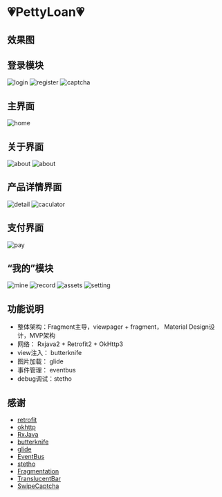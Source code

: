 :heartpulse:PettyLoan:heartpulse:
============

## 效果图

登录模块
-----
![login](https://github.com/zongkaili/PettyLoan/blob/master/screenshot/screen_login.jpg?raw=true)
![register](https://github.com/zongkaili/PettyLoan/blob/master/screenshot/screen_register.jpg?raw=true)
![captcha](https://github.com/zongkaili/PettyLoan/blob/master/screenshot/screen_register_captcha.jpg?raw=true)

主界面
-----
![home](https://github.com/zongkaili/PettyLoan/blob/master/screenshot/screen_home.jpg?raw=true)

关于界面
-----
![about](https://github.com/zongkaili/PettyLoan/blob/master/screenshot/screen_about_1.jpg?raw=true)
![about](https://github.com/zongkaili/PettyLoan/blob/master/screenshot/screen_about_4.jpg?raw=true)

产品详情界面
-----
![detail](https://github.com/zongkaili/PettyLoan/blob/master/screenshot/screen_product_detail.jpg?raw=true)
![caculator](https://github.com/zongkaili/PettyLoan/blob/master/screenshot/screen_product_calculator.jpg?raw=true)

支付界面
-----
![pay](https://github.com/zongkaili/PettyLoan/blob/master/screenshot/screen_pay.jpg?raw=true)

“我的”模块
-----
![mine](https://github.com/zongkaili/PettyLoan/blob/master/screenshot/screen_mine.jpg?raw=true)
![record](https://github.com/zongkaili/PettyLoan/blob/master/screenshot/screen_record.jpg?raw=true)
![assets](https://github.com/zongkaili/PettyLoan/blob/master/screenshot/screen_assets.jpg?raw=true)
![setting](https://github.com/zongkaili/PettyLoan/blob/master/screenshot/screen_setting.jpg?raw=true)


## 功能说明
 - 整体架构：Fragment主导，viewpager + fragment， Material Design设计，MVP架构
 - 网络： Rxjava2 + Retrofit2 + OkHttp3
 - view注入： butterknife
 - 图片加载： glide
 - 事件管理： eventbus
 - debug调试：stetho
 
## 感谢
 - [retrofit](https://github.com/square/retrofit)
 - [okhttp](https://github.com/square/okhttp)
 - [RxJava](https://github.com/ReactiveX/RxJava)
 - [butterknife](https://github.com/JakeWharton/butterknife)
 - [glide](https://github.com/bumptech/glide)
 - [EventBus](https://github.com/greenrobot/EventBus)
 - [stetho](https://github.com/facebook/stetho)
 - [Fragmentation](https://github.com/YoKeyword/Fragmentation)
 - [TranslucentBar](https://github.com/Kelin-Hong/TranslucentBar)
 - [SwipeCaptcha](https://github.com/mcxtzhang/SwipeCaptcha)
